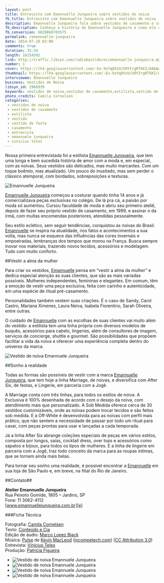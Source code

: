 ```yaml
---
layout: post
title: Entrevista com Emannuelle Junqueira sobre vestidos de noiva
fb_title: Entrevista com Emannuelle Junqueira sobre vestidos de noiva
description: Emannuelle Junqueira fala sobre vestidos de casamento e sobre como criou a sua marca, com estilo único e inovador.
fb_description: Conheça a história de Emannuelle Junqueira e como ela criou sua marca de vestidos de casamento com estilo único e inovador.
fb_conversion: 6020860703575
permalink: /emannuelle-junqueira
date: 2014-07-28 02:00
comments: true
duration: 33:34
length: 16154592
link: http://traffic.libsyn.com/radiobastidores/emannuelle-junqueira.mp3
number: 1
cover: https://lh4.googleusercontent.com/-Eo-9vYqDXzU/U9YIrgRTkKI/AAAAAAAAAHA/WDtzxYij4rM/s800/vestidos-de-noiva-emannuelle-junqueira-03Video.jpg
thumbnail: https://lh4.googleusercontent.com/-Eo-9vYqDXzU/U9YIrgRTkKI/AAAAAAAAAHA/WDtzxYij4rM/s800/vestidos-de-noiva-emannuelle-junqueira-03Video.jpg
interviewee: Emannuelle Junqueira
business: Vestidos de Noiva
libsyn_id: 2966939
keywords: vestidos de noiva,vestidos de casamento,estilista,vestido de festa,vestido,casamento,entrevista,emannuelle junqueira,vinícius teles
photo_credits: Camila Cornelsen
categories:
 - vestidos de noiva
 - vestidos de casamento
 - estilista
 - vestido
 - vestido de festa
 - casamento
 - entrevista
 - emannuele junqueira
 - vinícius teles
---
```

Nossa primeira entrevistada foi a estilista [Emannuelle Junqueira][e], que tem uma longa e bem sucedida história de amor com a moda e, em especial, com as noivas. Seus vestidos são delicados, mas muito marcantes. Com um toque boêmio, mas atualizado. Um pouco do inusitado, mas sem perder o clássico atemporal, com bordados, sobreposições e texturas.

![Emannuelle Junqueira][foto1]

[Emannuelle Junqueira][e] começou a costurar quando tinha 14 anos e já comercializava peças exclusivas no colégio. De lá pra cá, a paixão por moda só aumentou. Cursou faculdade de moda e abriu seu primeiro ateliê, depois de fazer seu próprio vestido de casamento, em 1999, e assinar o da irmã, com muitas encomendas posteriores, atendidas pessoalmente.

Seu estilo eclético, sem seguir tendências, conquistou as noivas do Brasil. [Emannuelle][e] se inspira na atualidade, nos fatos e acontecimentos a sua volta, mas nunca se esquece das influências das cores invernais e empoeiradas, lembranças dos tempos que morou na França. Busca sempre inovar nos materiais, trazendo novos tecidos, acessórios e modelagem. Tudo com muito conforto.

##Vestir a alma da mulher

Para criar os vestidos, [Emannuelle][e] pensa em “vestir a alma da mulher” e dedica especial atenção as suas clientes, que são as mais variadas possíveis. Mulheres independentes, femininas e elegantes. Em comum, têm a emoção de vestir uma peça exclusiva, feita com carinho e autenticidade, em uma espécie de ritual pré-casamento. 

Personalidades também vestem suas criações. É o caso de Sandy, Carol Castro, Mariana Ximenes, Laura Neiva, Isabela Fiorentino, Sarah Oliveira, entre outras.

O cuidado de [Emannuelle][e] com as escolhas de suas clientes vai muito além do vestido: a estilista tem uma linha própria com diversos modelos de buquês, acessórios para cabelo, lingeries, além de consultores de imagem, serviços de concierge, shuttle e gourmet. São possibilidades que propõem facilitar a vida da noiva e oferecer uma experiência completa dentro do universo da marca.

![Vestido de noiva Emannuele Junqueira][foto8]

##Sonho à realidade

Todas as formas são possíveis de vestir com a marca [Emannuelle Junqueira][e], que tem hoje a linha Marriage, de noivas, e diversifica com After Six, de festas, e Lingerie, em parceria com a Jogê. 

A Marriage conta com três linhas, para todos os estilos de noiva. A Exclusiva é 100% desenhada de acordo com o desejo da noiva, com atendimento mais que personalizado. A Sob Medida oferece cerca de 30 vestidos customizáveis, onde as noivas podem trocar tecidos e são feitos sob medida. E a Off-White é desenvolvida para as noivas com perfil mais prático, que não sentem a necessidade de passar por todo um ritual para casar, com peças prontas para usar e lançadas a cada temporada. 

Já a linha After Six abrange coleções especiais de peças em vários estilos, composta por longos, saias, cocktail dress, over tops e acessórios como sapatos e bijoux, para todos os tipos de mulheres. E a linha de lingerie em parceria com a Jogê, traz todo conceito da marca para as roupas íntimas, que se tornam ainda mais belas.

Para tornar seu sonho uma realidade, é possível encontrar a [Emannuelle][e] em sua loja de São Paulo e, em breve, na filial do Rio de Janeiro.

##Contato##

**Atelier Emannuelle Junqueira**  
Rua Peixoto Gomide, 1805 – Jardins, SP  
Fone: 11 3062-4112  
[www.emannuellejunqueira.com.br][e]  

###Ficha Técnica

Fotografia: [Camila Cornelsen][cc]  
Texto: [Conteúdo e Cia][cia]  
Edição de áudio: [Marco Lopez Bjack][m]  
Música: [Pulse][pm] de [Kevin MacLeod][pm] ([incompetech.com][pm]) ([CC Attribution 3.0][CCA])  
Entrevista: [Vinícius Teles][v]  
Produção: [Patricia Figueira][pf]

* ![Vestido de noiva Emannuele Junqueira][foto6]
* ![Vestido de noiva Emannuele Junqueira][foto2]
* ![Vestido de noiva Emannuele Junqueira][foto4]
* ![Vestido de noiva Emannuele Junqueira][foto5]

[foto1]:  https://lh4.googleusercontent.com/-cnJHPtACW70/U9YEdfBAVFI/AAAAAAAAAFs/TEhMzyoQZnY/s800/vestidos-de-noiva-emannuelle-junqueira-01.jpg "Emannuelle Junqueira. Foto: Camila Cornelsen."
[foto2]:  https://lh6.googleusercontent.com/-zm7IVUR1kTQ/U9YEdZKaQgI/AAAAAAAAAFo/21tUD2aoA_w/s800/vestidos-de-noiva-emannuelle-junqueira-02.jpg "Vestido de noiva de Emannuelle Junqueira. Foto: Camila Cornelsen."
[foto3]:  https://lh5.googleusercontent.com/-lOqK79f3UTY/U9YEflYYvdI/AAAAAAAAAGA/TZRV9fcLsYU/s800/vestidos-de-noiva-emannuelle-junqueira-03Video.jpg "Vestido de noiva de Emannuelle Junqueira. Foto: Camila Cornelsen."
[foto4]:  https://lh3.googleusercontent.com/-EwLnWefi-DA/U9YEfv6mLtI/AAAAAAAAAGI/PD3YCv4thlw/s800/vestidos-de-noiva-emannuelle-junqueira-04.jpg "Vestido de noiva de Emannuelle Junqueira. Foto: Camila Cornelsen."
[foto5]:  https://lh5.googleusercontent.com/-xm49bwfZQNM/U9YEg5CLVXI/AAAAAAAAAGM/n073Z_99BDg/s800/vestidos-de-noiva-emannuelle-junqueira-05.jpg "Vestido de noiva de Emannuelle Junqueira. Foto: Camila Cornelsen."
[foto6]:  https://lh4.googleusercontent.com/-GzM-_UZfgDE/U9YEiHFtHeI/AAAAAAAAAGU/t7eDFxro5A8/s800/vestidos-de-noiva-emannuelle-junqueira-06.jpg "Atelier Emannuelle Junqueira. Foto: Camila Cornelsen."
[foto7]:  https://lh5.googleusercontent.com/-GXHDlZZ3avw/U9YEidlZeqI/AAAAAAAAAGk/dIyS2Fsp5i8/s800/vestidos-de-noiva-emannuelle-junqueira-07.jpg "Vestido de noiva de Emannuelle Junqueira. Foto: Camila Cornelsen."
[foto8]:  https://lh4.googleusercontent.com/-OgEol_Hp9cY/U9YEi2dSGoI/AAAAAAAAAGg/Ig-jDk7q1Cg/s800/vestidos-de-noiva-emannuelle-junqueira-08.jpg "Vestido de noiva de Emannuelle Junqueira. Foto: Camila Cornelsen."

[rb]: /
[e]: http://www.emannuellejunqueira.com.br/
[cc]: http://camilacornelsen.prosite.com/103390/2579052/latest-work/-emannuelle-junqueira-noivas
[m]: https://www.facebook.com/MarcoLopezOficial
[v]: http://www.viniciusteles.com.br
[cia]: http://conteudoecia.com.br/html
[pf]: http://www.patriciafigueira.com.br
[CCA]: http://creativecommons.org/licenses/by/3.0/
[pm]: http://incompetech.com/music/royalty-free/index.html?isrc=USUAN1100102